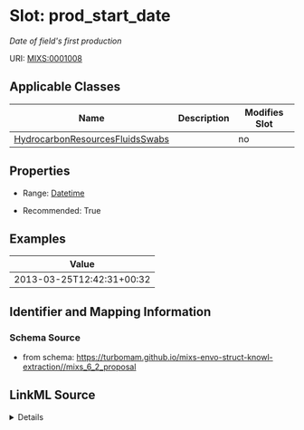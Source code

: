 # Slot: prod_start_date


_Date of field's first production_



URI: [MIXS:0001008](https://w3id.org/mixs/0001008)



<!-- no inheritance hierarchy -->




## Applicable Classes

| Name | Description | Modifies Slot |
| --- | --- | --- |
[HydrocarbonResourcesFluidsSwabs](HydrocarbonResourcesFluidsSwabs.md) |  |  no  |







## Properties

* Range: [Datetime](Datetime.md)

* Recommended: True






## Examples

| Value |
| --- |
| 2013-03-25T12:42:31+00:32 |

## Identifier and Mapping Information







### Schema Source


* from schema: https://turbomam.github.io/mixs-envo-struct-knowl-extraction//mixs_6_2_proposal




## LinkML Source

<details>
```yaml
name: prod_start_date
description: Date of field's first production
title: production start date
notes:
- date
- production
- start
examples:
- value: '2013-03-25T12:42:31+00:32'
from_schema: https://turbomam.github.io/mixs-envo-struct-knowl-extraction//mixs_6_2_proposal
rank: 1000
slot_uri: MIXS:0001008
multivalued: false
alias: prod_start_date
domain_of:
- HydrocarbonResourcesFluidsSwabs
range: datetime
recommended: true

```
</details>